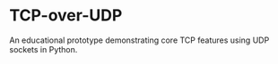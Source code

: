 # TCP-over-UDP
An educational prototype demonstrating core TCP features using UDP sockets in Python.
